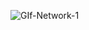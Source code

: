 ![GIf-Network-1](https://user-images.githubusercontent.com/90236635/194764706-b0521f76-6bb1-4e2e-a2e3-15f3f9205674.gif)
